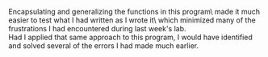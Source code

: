 Encapsulating and generalizing the functions in this program\ 
made it much easier to test what I had written as I wrote it\ 
which minimized many of the frustrations I had encountered during last week's lab.\
Had I applied that same approach to this program, I would have identified
and solved several of the errors I had made much earlier. 